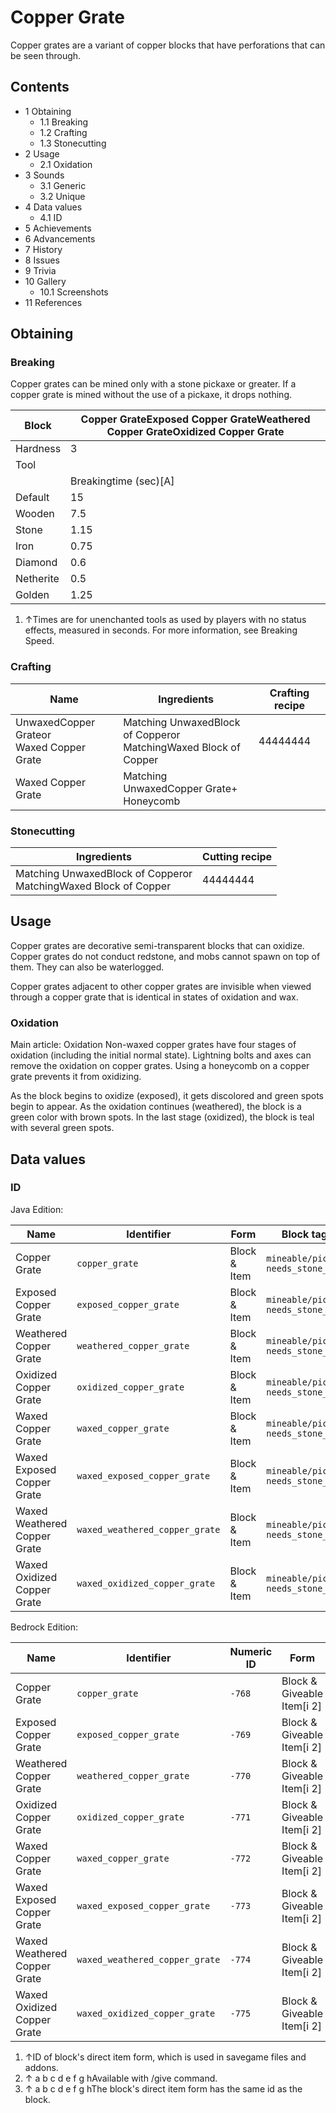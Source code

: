 # Copper Grate
Copper grates are a variant of copper blocks that have perforations that can be seen through.

## Contents
- 1 Obtaining
	- 1.1 Breaking
	- 1.2 Crafting
	- 1.3 Stonecutting
- 2 Usage
	- 2.1 Oxidation
- 3 Sounds
	- 3.1 Generic
	- 3.2 Unique
- 4 Data values
	- 4.1 ID
- 5 Achievements
- 6 Advancements
- 7 History
- 8 Issues
- 9 Trivia
- 10 Gallery
	- 10.1 Screenshots
- 11 References

## Obtaining
### Breaking
Copper grates can be mined only with a stone pickaxe or greater. If a copper grate is mined without the use of a pickaxe, it drops nothing.

| Block     | Copper GrateExposed Copper GrateWeathered Copper GrateOxidized Copper Grate |
|-----------|-----------------------------------------------------------------------------|
| Hardness  | 3                                                                           |
| Tool      |                                                                             |
|           | Breakingtime (sec)[A]                                                       |
| Default   | 15                                                                          |
| Wooden    | 7.5                                                                         |
| Stone     | 1.15                                                                        |
| Iron      | 0.75                                                                        |
| Diamond   | 0.6                                                                         |
| Netherite | 0.5                                                                         |
| Golden    | 1.25                                                                        |

1. ↑Times are for unenchanted tools as used by players with no status effects, measured in seconds. For more information, see Breaking Speed.

### Crafting
| Name                                         | Ingredients                                                         | Crafting recipe |
|----------------------------------------------|---------------------------------------------------------------------|-----------------|
| UnwaxedCopper Grateor<br/>Waxed Copper Grate | Matching UnwaxedBlock of Copperor<br/>MatchingWaxed Block of Copper | 44444444        |
| Waxed Copper Grate                           | Matching UnwaxedCopper Grate+<br/>Honeycomb                         |                 |

### Stonecutting
| Ingredients                                                         | Cutting recipe |
|---------------------------------------------------------------------|----------------|
| Matching UnwaxedBlock of Copperor<br/>MatchingWaxed Block of Copper | 44444444       |

## Usage
Copper grates are decorative semi-transparent blocks that can oxidize. Copper grates do not conduct redstone, and mobs cannot spawn on top of them. They can also be waterlogged.

Copper grates adjacent to other copper grates are invisible when viewed through a copper grate that is identical in states of oxidation and wax.

### Oxidation
Main article: Oxidation
Non-waxed copper grates have four stages of oxidation (including the initial normal state). Lightning bolts and axes can remove the oxidation on copper grates. Using a honeycomb on a copper grate prevents it from oxidizing.

As the block begins to oxidize (exposed), it gets discolored and green spots begin to appear. As the oxidation continues (weathered), the block is a green color with brown spots. In the last stage (oxidized), the block is teal with several green spots.

## Data values
### ID
Java Edition:

| Name                         | Identifier                     | Form         | Block tags                                | Translation key                                |
|------------------------------|--------------------------------|--------------|-------------------------------------------|------------------------------------------------|
| Copper Grate                 | `copper_grate`                 | Block & Item | `mineable/pickaxe`<br/>`needs_stone_tool` | `block.minecraft.copper_grate`                 |
| Exposed Copper Grate         | `exposed_copper_grate`         | Block & Item | `mineable/pickaxe`<br/>`needs_stone_tool` | `block.minecraft.exposed_copper_grate`         |
| Weathered Copper Grate       | `weathered_copper_grate`       | Block & Item | `mineable/pickaxe`<br/>`needs_stone_tool` | `block.minecraft.weathered_copper_grate`       |
| Oxidized Copper Grate        | `oxidized_copper_grate`        | Block & Item | `mineable/pickaxe`<br/>`needs_stone_tool` | `block.minecraft.oxidized_copper_grate`        |
| Waxed Copper Grate           | `waxed_copper_grate`           | Block & Item | `mineable/pickaxe`<br/>`needs_stone_tool` | `block.minecraft.waxed_copper_grate`           |
| Waxed Exposed Copper Grate   | `waxed_exposed_copper_grate`   | Block & Item | `mineable/pickaxe`<br/>`needs_stone_tool` | `block.minecraft.waxed_exposed_copper_grate`   |
| Waxed Weathered Copper Grate | `waxed_weathered_copper_grate` | Block & Item | `mineable/pickaxe`<br/>`needs_stone_tool` | `block.minecraft.waxed_weathered_copper_grate` |
| Waxed Oxidized Copper Grate  | `waxed_oxidized_copper_grate`  | Block & Item | `mineable/pickaxe`<br/>`needs_stone_tool` | `block.minecraft.waxed_oxidized_copper_grate`  |

Bedrock Edition:

| Name                         | Identifier                     | Numeric ID | Form                       | Item ID[i 1]   | Translation key                          |
|------------------------------|--------------------------------|------------|----------------------------|----------------|------------------------------------------|
| Copper Grate                 | `copper_grate`                 | `-768`     | Block & Giveable Item[i 2] | Identical[i 3] | `tile.copper_grate.name`                 |
| Exposed Copper Grate         | `exposed_copper_grate`         | `-769`     | Block & Giveable Item[i 2] | Identical[i 3] | `tile.exposed_copper_grate.name`         |
| Weathered Copper Grate       | `weathered_copper_grate`       | `-770`     | Block & Giveable Item[i 2] | Identical[i 3] | `tile.weathered_copper_grate.name`       |
| Oxidized Copper Grate        | `oxidized_copper_grate`        | `-771`     | Block & Giveable Item[i 2] | Identical[i 3] | `tile.oxidized_copper_grate.name`        |
| Waxed Copper Grate           | `waxed_copper_grate`           | `-772`     | Block & Giveable Item[i 2] | Identical[i 3] | `tile.waxed_copper_grate.name`           |
| Waxed Exposed Copper Grate   | `waxed_exposed_copper_grate`   | `-773`     | Block & Giveable Item[i 2] | Identical[i 3] | `tile.waxed_exposed_copper_grate.name`   |
| Waxed Weathered Copper Grate | `waxed_weathered_copper_grate` | `-774`     | Block & Giveable Item[i 2] | Identical[i 3] | `tile.waxed_weathered_copper_grate.name` |
| Waxed Oxidized Copper Grate  | `waxed_oxidized_copper_grate`  | `-775`     | Block & Giveable Item[i 2] | Identical[i 3] | `tile.waxed_oxidized_copper_grate.name`  |

1. ↑ID of block's direct item form, which is used in savegame files and addons.
2. ↑ a b c d e f g hAvailable with /give command.
3. ↑ a b c d e f g hThe block's direct item form has the same id as the block.

